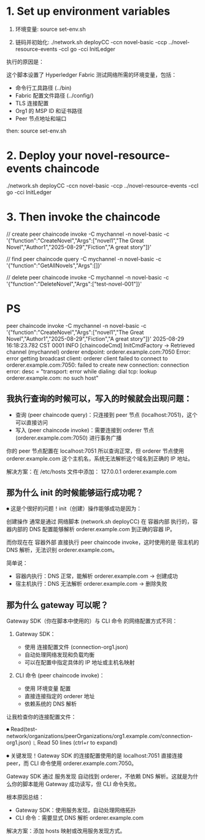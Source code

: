 # 1. Set up environment variables

1. 环境变量:
   source set-env.sh

2. 链码并初始化:
   ./network.sh deployCC -ccn novel-basic -ccp ../novel-resource-events -ccl go -cci InitLedger

执行的原因是：

这个脚本设置了 Hyperledger Fabric 测试网络所需的环境变量，包括：

- 命令行工具路径 (../bin)
- Fabric 配置文件路径 (../config/)
- TLS 连接配置
- Org1 的 MSP ID 和证书路径
- Peer 节点地址和端口

<!-- export $(./setOrgEnv.sh Org1 | xargs) -->

then:
source set-env.sh

# 2. Deploy your novel-resource-events chaincode

./network.sh deployCC -ccn novel-basic -ccp ../novel-resource-events -ccl go -cci InitLedger

# 3. Then invoke the chaincode

// create
peer chaincode invoke -C mychannel -n novel-basic -c '{"function":"CreateNovel","Args":["novel1","The Great
Novel","Author1","2025-08-29","Fiction","A great story"]}'

// find
peer chaincode query -C mychannel -n novel-basic -c '{"function":"GetAllNovels","Args":[]}'

// delete
peer chaincode invoke -C mychannel -n novel-basic -c '{"function":"DeleteNovel","Args":["test-novel-001"]}'

# PS

peer chaincode invoke -C mychannel -n novel-basic -c '{"function":"CreateNovel","Args":["novel1","The Great
Novel","Author1","2025-08-29","Fiction","A great story"]}'
2025-08-29 16:18:23.782 CST 0001 INFO [chaincodeCmd] InitCmdFactory -> Retrieved channel (mychannel) orderer endpoint: orderer.example.com:7050
Error: error getting broadcast client: orderer client failed to connect to orderer.example.com:7050: failed to create new connection: connection error: desc = "transport: error while dialing: dial tcp: lookup orderer.example.com: no such host"

## 我执行查询的时候可以，写入的时候就会出现问题：

- 查询 (peer chaincode query)：只连接到 peer 节点 (localhost:7051)，这个可以直接访问
- 写入 (peer chaincode invoke)：需要连接到 orderer 节点 (orderer.example.com:7050) 进行事务广播

你的 peer 节点配置在 localhost:7051 所以查询正常，但 orderer 节点使用 orderer.example.com
这个主机名，系统无法解析这个域名到正确的 IP 地址。

解决方案：在 /etc/hosts 文件中添加：
127.0.0.1 orderer.example.com

## 那为什么 init 的时候能够运行成功呢？

⏺ 这是个很好的问题！init（创建）操作能够成功是因为：

创建操作 通常是通过 网络脚本 (network.sh deployCC) 在 容器内部 执行的，容器内部的 DNS 配置能够解析 orderer.example.com
到正确的容器 IP。

而你现在在 容器外部 直接执行 peer chaincode invoke，这时使用的是 宿主机的 DNS 解析，无法识别 orderer.example.com。

简单说：

- 容器内执行：DNS 正常，能解析 orderer.example.com → 创建成功
- 宿主机执行：DNS 无法解析 orderer.example.com → 删除失败

## 那为什么 gateway 可以呢？

Gateway SDK（你在脚本中使用的）与 CLI 命令 的网络配置方式不同：

1. Gateway SDK：

   - 使用 连接配置文件 (connection-org1.json)
   - 自动处理网络发现和负载均衡
   - 可以在配置中指定具体的 IP 地址或主机名映射

2. CLI 命令 (peer chaincode invoke)：

   - 使用 环境变量 配置
   - 直接连接指定的 orderer 地址
   - 依赖系统的 DNS 解析

让我检查你的连接配置文件：

⏺ Read(test-network/organizations/peerOrganizations/org1.example.com/connection-org1.json)
⎿ Read 50 lines (ctrl+r to expand)

⏺ 关键发现！Gateway SDK 的连接配置使用的是 localhost:7051 直接连接 peer，而 CLI 命令使用 orderer.example.com:7050。

Gateway SDK 通过 服务发现 自动找到 orderer，不依赖 DNS 解析。这就是为什么你的脚本能用 Gateway 成功读写，但 CLI 命令失败。

根本原因总结：

- Gateway SDK：使用服务发现，自动处理网络拓扑
- CLI 命令：需要显式 DNS 解析 orderer.example.com

解决方案：添加 hosts 映射或改用服务发现方式。

